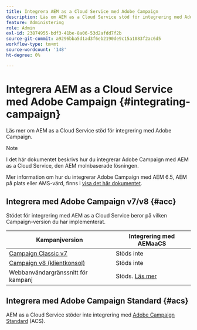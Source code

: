 ```yaml
---
title: Integrera AEM as a Cloud Service med Adobe Campaign
description: Läs om AEM as a Cloud Service stöd för integrering med Adobe Campaign.
feature: Administering
role: Admin
exl-id: 23874955-bdf3-41be-8a06-53d2afdd7f2b
source-git-commit: a9296bba5d1ad3f6eb2190de9c15a1083f2ac6d5
workflow-type: tm+mt
source-wordcount: '148'
ht-degree: 0%

---
```



# Integrera AEM as a Cloud Service med Adobe Campaign {#integrating-campaign}

Läs mer om AEM as a Cloud Service stöd för integrering med Adobe Campaign.

>[!NOTE]
>
>I det här dokumentet beskrivs hur du integrerar Adobe Campaign med AEM as a Cloud Service, den AEM molnbaserade lösningen.
>
>Mer information om hur du integrerar Adobe Campaign med AEM 6.5, AEM på plats eller AMS-värd, finns i [visa det här dokumentet](https://experienceleague.adobe.com/docs/experience-manager-65/administering/integration/campaign.html).

## Integrera med Adobe Campaign v7/v8 {#acc}

Stödet för integrering med AEM as a Cloud Service beror på vilken Campaign-version du har implementerat.

| Kampanjversion | Integrering med AEMaaCS |
|---|---|
| [Campaign Classic v7](https://experienceleague.adobe.com/docs/campaign-classic.html) | Stöds inte |
| [Campaign v8 (klientkonsol)](https://experienceleague.adobe.com/docs/campaign-v8.html) | Stöds inte |
| Webbanvändargränssnitt för kampanj | Stöds. [Läs mer](https://experienceleague.adobe.com/docs/campaign-web/v8/integrations/aem-assets.html) |


## Integrera med Adobe Campaign Standard {#acs}

AEM as a Cloud Service stöder inte integrering med [Adobe Campaign Standard](https://experienceleague.adobe.com/docs/campaign-standard.html) (ACS).
